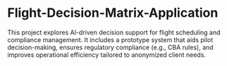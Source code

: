 # Flight-Decision-Matrix-Application
This project explores AI-driven decision support for flight scheduling and compliance management. It includes a prototype system that aids pilot decision-making, ensures regulatory compliance (e.g., CBA rules), and improves operational efficiency tailored to anonymized client needs.
